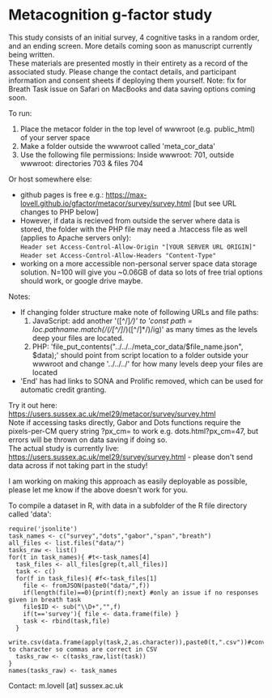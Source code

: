 # Metacognition g-factor study
This study consists of an initial survey, 4 cognitive tasks in a random order, and an ending screen. More details coming soon as manuscript currently being written.<br>
These materials are presented mostly in their entirety as a record of the associated study. Please change the contact details, and participant information and consent sheets if deploying them yourself. Note: fix for Breath Task issue on Safari on MacBooks and data saving options coming soon.

To run:
1. Place the metacor folder in the top level of wwwroot (e.g. public_html) of your server space
2. Make a folder outside the wwwroot called 'meta_cor_data'
3. Use the following file permissions: Inside wwwroot: 701, outside wwwroot: directories 703 & files 704

Or host somewhere else:
* github pages is free e.g.: https://max-lovell.github.io/gfactor/metacor/survey/survey.html [but see URL changes to PHP below]
* However, if data is recieved from outside the server where data is stored, the folder with the PHP file may need a .htaccess file as well (applies to Apache servers only):<br>
  `Header set Access-Control-Allow-Origin "[YOUR SERVER URL ORIGIN]"`<br>
  `Header set Access-Control-Allow-Headers "Content-Type"`
* working on a more accessible non-personal server space data storage solution. N=100 will give you ~0.06GB of data so lots of free trial options should work, or google drive maybe.

Notes:
* If changing folder structure make note of following URLs and file paths:
  1. JavaScript: add another '([^\/]*\/)' to 'const path = loc.pathname.match(/(\/[^\/]*\/)([^\/]*\/)/ig)' as many times as the levels deep your files are located.
  2. PHP: 'file_put_contents("../../../meta_cor_data/$file_name.json", $data);' should point from script location to a folder outside your wwwroot and change '../../../' for how many levels deep your files are located
* 'End' has had links to SONA and Prolific removed, which can be used for automatic credit granting.

Try it out here: https://users.sussex.ac.uk/mel29/metacor/survey/survey.html<br>
Note if accessing tasks directly, Gabor and Dots functions require the pixels-per-CM query string ?px_cm= to work e.g. dots.html?px_cm=47, but errors will be thrown on data saving if doing so.<br>
The actual study is currently live: https://users.sussex.ac.uk/mel29/survey/survey.html - please don't send data across if not taking part in the study!<br>

I am working on making this approach as easily deployable as possible, please let me know if the above doesn't work for you.<br>

To compile a dataset in R, with data in a subfolder of the R file directory called 'data':
```
require('jsonlite')
task_names <- c("survey","dots","gabor","span","breath")
all_files <- list.files("data/")
tasks_raw <- list()
for(t in task_names){ #t<-task_names[4]
  task_files <- all_files[grep(t,all_files)]
  task <- c()
  for(f in task_files){ #f<-task_files[1]
    file <- fromJSON(paste0("data/",f))
    if(length(file)==0){print(f);next} #only an issue if no responses given in breath task
    file$ID <- sub("\\D+","",f)
    if(t=='survey'){ file <- data.frame(file) }
    task <- rbind(task,file)
  }
  write.csv(data.frame(apply(task,2,as.character)),paste0(t,".csv"))#convert to character so commas are correct in CSV
  tasks_raw <- c(tasks_raw,list(task))
}
names(tasks_raw) <- task_names
```

Contact: m.lovell [at] sussex.ac.uk
